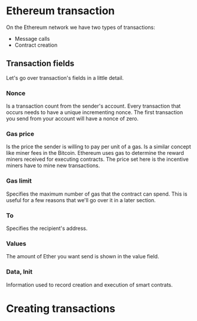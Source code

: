 # Ethereum transaction

On the Ethereum network we have two types of transactions:

- Message calls
- Contract creation

## Transaction fields

Let's go over transaction's fields in a little detail. 

### Nonce

Is a transaction count from the sender's account. Every transaction that occurs needs to have a unique incrementing nonce. The first transaction you send from your account will have a nonce of zero.

### Gas price

Is the price the sender is willing to pay per unit of a gas.
Is a similar concept like miner fees in the Bitcoin. Ethereum uses gas to determine the reward miners received for executing contracts. The price set here is the incentive miners have to mine new transactions.

### Gas limit

Specifies the maximum number of gas that the contract can spend. This is useful for a few reasons that we'll go over it in a later section.

### To

Specifies the recipient's address.

### Values

The amount of Ether you want send is shown in the value field.

### Data, Init

Information used to record creation and execution of smart contrats.

# Creating transactions




